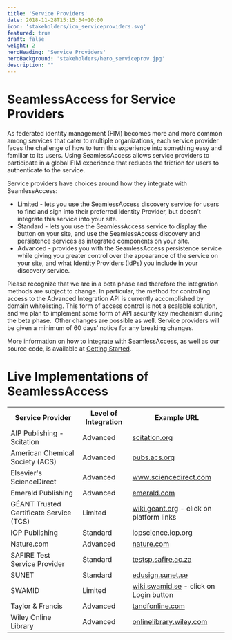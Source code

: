 ```yaml
---
title: 'Service Providers'
date: 2018-11-28T15:15:34+10:00
icon: 'stakeholders/icn_serviceproviders.svg'
featured: true
draft: false
weight: 2
heroHeading: 'Service Providers'
heroBackground: 'stakeholders/hero_serviceprov.jpg'
description: ""
---
```


# SeamlessAccess for Service Providers

As federated identity management (FIM) becomes more and more common among services that cater to multiple organizations, each service provider faces the challenge of how to turn this experience into something easy and familiar to its users. Using SeamlessAccess allows service providers to participate in a global FIM experience that reduces the friction for users to authenticate to the service. 

Service providers have choices around how they integrate with SeamlessAccess:

* Limited - lets you use the SeamlessAccess discovery service for users to find and sign into their preferred Identity Provider, but doesn’t integrate this service into your site.
* Standard - lets you use the SeamlessAccess service to display the button on your site, and use the SeamlessAccess discovery and persistence services as integrated components on your site.
* Advanced - provides you with the SeamlessAccess persistence service while giving you greater control over the appearance of the service on your site, and what Identity Providers (IdPs) you include in your discovery service.

Please recognize that we are in a beta phase and therefore the integration methods are subject to change. In particular, the method for controlling access to the Advanced Integration API is currently accomplished by domain whitelisting. This form of access control is not a scalable solution, and we plan to implement some form of API security key mechanism during the beta phase.  Other changes are possible as well. Service providers will be given a minimum of 60 days’ notice for any breaking changes.

More information on how to integrate with SeamlessAccess, as well as our source code, is available at [Getting Started](/work).

# Live Implementations of SeamlessAccess

<table style="width:100%">
  <tr>
    <th>Service Provider</th>
    <th>Level of Integration</th>
    <th>Example URL</th>
  </tr>
   <tr>
    <td>AIP Publishing - Scitation</td>
    <td>Advanced</td>
    <td><a href="https://aapt.scitation.org/doi/full/10.1119/10.0003395">scitation.org</a></td>
  </tr>

  <tr>
    <td>American Chemical Society (ACS)</td>
    <td>Advanced</td>
    <td><a href="https://pubs.acs.org/action/ssostart?redirectUri=/page/remoteaccess/confirm">pubs.acs.org</a> </td>
  </tr>
      <tr>
    <td>Elsevier's ScienceDirect</td>
    <td>Advanced</td>
    <td><a href="https://www.sciencedirect.com/science/article/abs/pii/S0753396918300120">www.sciencedirect.com</a></td>
  </tr>
      <tr>
    <td>Emerald Publishing</td>
    <td>Advanced</td>
    <td><a href="https://www.emerald.com/insight/content/doi/10.1108/IJPCC-10-2020-0169/full/html">emerald.com</a></td>
  </tr>

  <tr>
    <td>GÉANT Trusted Certificate Service (TCS)</td>
    <td>Limited</td>
    <td><a href="https://wiki.geant.org/display/TCSNT/TCS+Participants+Sectigo">wiki.geant.org</a> - click on platform links</td>
  </tr>
  <tr>
    <td>IOP Publishing</td>
    <td>Standard</td>
    <td><a href="https://iopscience.iop.org/article/10.35848/1882-0786/abdcd7">iopscience.iop.org</a></td>
  </tr>
  <tr>
    <td>Nature.com</td>
    <td>Advanced</td>
    <td><a href="https://www.nature.com/articles/s41586-019-1750-x">nature.com</a></td>
  </tr>
  <tr>
    <td>SAFIRE Test Service Provider</td>
    <td>Standard</td>
    <td><a href="https://testsp.safire.ac.za/">testsp.safire.ac.za</a></td>
  </tr>
    </tr>   
    <tr>
    <td>SUNET</td>
    <td>Standard</td>
    <td><a href="https://edusign.sunet.se/">edusign.sunet.se</a></td>
  </tr>   
  <tr>
    <td>SWAMID</td>
    <td>Limited</td>
    <td><a href="https://wiki.swamid.se/">wiki.swamid.se</a> - click on Login button</td>
  </tr>
    <tr>
    <td>Taylor & Francis</td>
    <td>Advanced</td>
    <td><a href="https://www.tandfonline.com/doi/full/10.1080/00049158.2020.1819009">tandfonline.com</a></td>
  </tr>
    <tr>
    <td>Wiley Online Library</td>
    <td>Advanced</td>
    <td><a href="https://onlinelibrary.wiley.com/doi/full/10.1002/jgc4.1316/">onlinelibrary.wiley.com</a></td>
  </tr>
    

</table>

